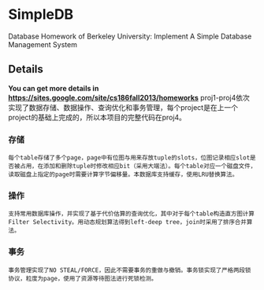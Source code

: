 # SimpleDB
Database Homework of Berkeley University: Implement A Simple Database Management System 

## Details
**You can get more details in https://sites.google.com/site/cs186fall2013/homeworks**
proj1-proj4依次实现了数据存储、数据操作、查询优化和事务管理，每个project是在上一个project的基础上完成的，所以本项目的完整代码在proj4。
### 存储
	每个table存储了多个page，page中有位图与用来存放tuple的slots，位图记录相应slot是否被占用，在添加和删除tuple时修改相应bit（采用大端法）。每个table对应一个磁盘文件，读取磁盘上指定的page时需要计算字节偏移量。本数据库支持缓存，使用LRU替换算法。
### 操作
	支持常用数据库操作，并实现了基于代价估算的查询优化，其中对于每个table构造直方图计算Filter Selectivity。用动态规划算法得到left-deep tree，join时采用了排序合并算法。
### 事务
	事务管理实现了NO STEAL/FORCE，因此不需要事务的重做与撤销。事务锁实现了严格两段锁协议，粒度为page，使用了资源等待图法进行死锁检测。
